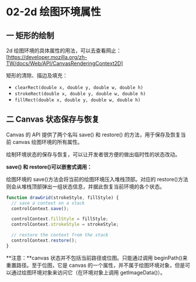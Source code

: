 # 02-2d 绘图环境属性

## 一 矩形的绘制

2d 绘图环境的具体属性的用法，可以去查看网止：[https://developer.mozilla.org/zh-TW/docs/Web/API/CanvasRenderingContext2D]

矩形的清除、描边及填充：

- `clearRect(double x, double y, double w, double h)`
- `strokeRect(double x, double y, double w, double h)`
- `fillRect(double x, double y, double w, double h)`

## 二 Canvas 状态保存与恢复

Canvas 的 API 提供了两个名叫 save() 和 restore() 的方法，用于保存及恢复当前 canvas 绘图环境的所有属性。

绘制环境状态的保存与恢复，可以让开发者很方便的做出临时性的状态改动。

**save() 和 restore()可以嵌套式调用：**

绘图环境的 save()方法会将当前的绘图环境压入堆栈顶部。对应的 restore()方法则会从堆栈顶部弹出一组状态信息，并据此恢复当前环境的各个状态。

```js
function drawGrid(strokeStyle, fillStyle) {
  // save a context on a stack
  controlContext.save();

  controlContext.fillStyle = fillStyle;
  controlContext.strokeStyle = strokeStyle;

  // restore the context from the stack
  controlContext.restore();
}
```

**注意：**canvas 状态并不包括当前路径或位图。只能通过调用 beginPath()来重置路径。至于位图，它是 canvas 的一个属性，并不属于绘图环境对象，但是可以通过绘图环境对象来访问它（在环境对象上调用 getImageData()）。
